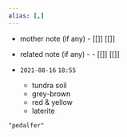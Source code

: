 ```yaml
---
alias: [,]
---
```

- mother note (if any)
		- [[]] [[]]
- related note (if any) -
		- [[]] [[]]


- `2021-08-16`  `18:55`
	- tundra soil
	- grey-brown
	- red & yellow
	- laterite

```query
"pedalfer"
```

